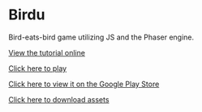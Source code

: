 
# Birdu

Bird-eats-bird game utilizing JS and the Phaser engine.

[View the tutorial online](http://jarlowrey.com/blog/phaser-birdu-1.html)

[Click here to play](http://jarlowrey.com/Birdu/dist/)

[Click here to view it on the Google Play Store](https://play.google.com/store/apps/details?id=com.jtronlabs.birdu)

[Click here to download assets](https://drive.google.com/file/d/0Bx_21h_gew2OcW1KV3BERFg2YUE/view?usp=sharing)